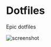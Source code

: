 # Dotfiles

Epic dotfiles

![screenshot](https://github.com/Euro20179/.files/assets/56898436/333dcbb4-a7fc-423b-87c8-6f825963325b)
